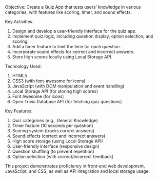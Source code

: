 Objective:
Create a Quiz App that tests users' knowledge in various categories, with features like scoring, timer, and sound effects.

Key Activities:

1. Design and develop a user-friendly interface for the quiz app.
2. Implement quiz logic, including question display, option selection, and scoring.
3. Add a timer feature to limit the time for each question.
4. Incorporate sound effects for correct and incorrect answers.
5. Store high scores locally using Local Storage API.

Technology Used:

1. HTML5
2. CSS3 (with font-awesome for icons)
3. JavaScript (with DOM manipulation and event handling)
4. Local Storage API (for storing high scores)
5. Font Awesome (for icons)
6. Open Trivia Database API (for fetching quiz questions)

Key Features:

1. Quiz categories (e.g., General Knowledge)
2. Timer feature (10 seconds per question)
3. Scoring system (tracks correct answers)
4. Sound effects (correct and incorrect answers)
5. High score storage (using Local Storage API)
6. User-friendly interface (responsive design)
7. Question shuffling (to prevent repetition)
8. Option selection (with correct/incorrect feedback)

This project demonstrates proficiency in front-end web development, JavaScript, and CSS, as well as API integration and local storage usage.
